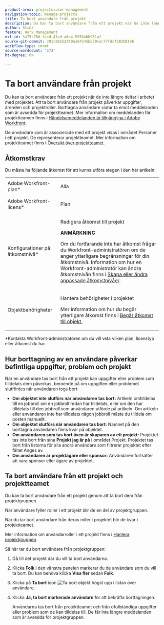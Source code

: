 ```yaml
---
product-area: projects;user-management
navigation-topic: manage-projects
title: Ta bort användare från projekt
description: Du kan ta bort användare från ett projekt när de inte längre deltar i arbetet med projektet.
author: Alina
feature: Work Management
exl-id: 3a75c78d-faed-41cd-a0a4-59504bb981af
source-git-commit: 301c86152340a184345bd39cec77fdcf28258196
workflow-type: tm+mt
source-wordcount: '573'
ht-degree: 0%

---
```


# Ta bort användare från projekt

Du kan ta bort användare från ett projekt när de inte längre deltar i arbetet med projektet. Att ta bort användare från projekt påverkar uppgifter, ärenden och projektroller. Borttagna användare slutar ta emot meddelanden som är avsedda för projektteamet. Mer information om meddelanden för projektteamen finns i [Händelsemeddelanden är tillgängliga i Adobe Workfront](../../../administration-and-setup/manage-workfront/emails/event-notifications-available-in-wf.md).

De användare som är associerade med ett projekt visas i området Personer i ett projekt. De representerar projektteamet. Mer information om projektteamet finns i [Översikt över projektteamet](../../../manage-work/projects/planning-a-project/project-team-overview.md).

## Åtkomstkrav

Du måste ha följande åtkomst för att kunna utföra stegen i den här artikeln:

<table style="table-layout:auto"> 
 <col> 
 <col> 
 <tbody> 
  <tr> 
   <td role="rowheader">Adobe Workfront-plan*</td> 
   <td> <p>Alla</p> </td> 
  </tr> 
  <tr> 
   <td role="rowheader">Adobe Workfront-licens*</td> 
   <td> <p>Plan </p> </td> 
  </tr> 
  <tr> 
   <td role="rowheader">Konfigurationer på åtkomstnivå*</td> 
   <td> <p>Redigera åtkomst till projekt</p> <p><b>ANMÄRKNING</b>

Om du fortfarande inte har åtkomst frågar du Workfront-administratören om de anger ytterligare begränsningar för din åtkomstnivå. Information om hur en Workfront-administratör kan ändra åtkomstnivån finns i <a href="../../../administration-and-setup/add-users/configure-and-grant-access/create-modify-access-levels.md" class="MCXref xref">Skapa eller ändra anpassade åtkomstnivåer</a>.</p> </td>
</tr> 
  <tr> 
   <td role="rowheader">Objektbehörigheter</td> 
   <td> <p>Hantera behörigheter i projektet</p> <p>Mer information om hur du begär ytterligare åtkomst finns i <a href="../../../workfront-basics/grant-and-request-access-to-objects/request-access.md" class="MCXref xref">Begär åtkomst till objekt </a>.</p> </td> 
  </tr> 
 </tbody> 
</table>

*Kontakta Workfront-administratören om du vill veta vilken plan, licenstyp eller åtkomst du har.

## Hur borttagning av en användare påverkar befintliga uppgifter, problem och projekt

När en användare tas bort från ett projekt kan uppgifter eller problem som tilldelats dem påverkas, beroende på om uppgiften eller problemet slutfördes när användaren togs bort:

* **Om objektet inte slutförs när användaren tas bort:** Artikeln omtilldelas till en jobbroll om en jobbroll redan har tilldelats, eller om den har tilldelats till den jobbroll som användaren utförde på artikeln. Om artikeln eller användaren inte har tilldelats någon jobbroll måste du tilldela om posten manuellt.
* **Om objektet slutförs när användaren tas bort:** Namnet på den borttagna användaren finns kvar på objektet.
* **Om användaren som tas bort även är skaparen av ett projekt:** Projektet tas inte bort från sina **Projekt jag är på** i området Projekt. Projektet tas bort från listorna för alla andra användare som filtrerar projektet efter fältet Anges av.
* **Om användaren är projektägare eller sponsor:** Användaren fortsätter att vara sponsor eller ägare av projektet.

## Ta bort användare från ett projekt och projektteamet

Du kan ta bort användare från ett projekt genom att ta bort dem från projektgruppen.

När användare fyller roller i ett projekt blir de en del av projektgruppen.

När du tar bort användare från deras roller i projektet blir de kvar i projektteamet.

Mer information om användarroller i ett projekt finns i [Hantera projektgruppen](../planning-a-project/manage-project-team.md).

Så här tar du bort användare från projektgruppen:

1. Gå till det projekt där du vill ta bort användarna.

1. Klicka **Folk** i den vänstra panelen markerar du de användare som du vill ta bort. Du kan behöva klicka **Visa fler** sedan **Folk**.

1. Klicka på **Ta bort** icon  ![Ta bort objekt](assets/remove-icon---x-in-circle.png) högst upp i listan över användare.

1. Klicka **Ja, ta bort markerade användare** för att bekräfta borttagningen.

   Användarna tas bort från projektteamet och från ofullständiga uppgifter eller problem som de kan tilldelas till. De får inte längre meddelanden som är avsedda för projektgruppen.
